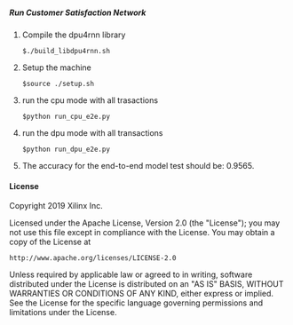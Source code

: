 ##### Run Customer Satisfaction Network

1. Compile the dpu4rnn library
    ```    
    $./build_libdpu4rnn.sh
    ```
2. Setup the machine
    ```
    $source ./setup.sh
    ```
3. run the cpu mode with all trasactions
    ```
    $python run_cpu_e2e.py
    ```
4. run the dpu mode with all transactions
    ```
    $python run_dpu_e2e.py
    ```
5. The accuracy for the end-to-end model test should be:
   0.9565.

#### License
Copyright 2019 Xilinx Inc.

Licensed under the Apache License, Version 2.0 (the "License");
you may not use this file except in compliance with the License.
You may obtain a copy of the License at

    http://www.apache.org/licenses/LICENSE-2.0

Unless required by applicable law or agreed to in writing, software
distributed under the License is distributed on an "AS IS" BASIS,
WITHOUT WARRANTIES OR CONDITIONS OF ANY KIND, either express or implied.
See the License for the specific language governing permissions and
limitations under the License.


